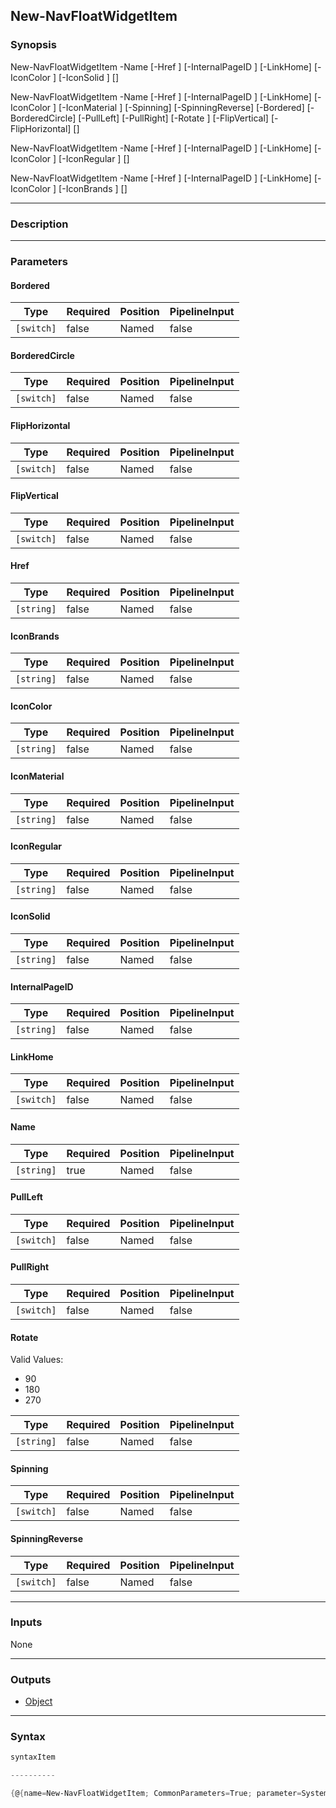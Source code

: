 New-NavFloatWidgetItem
----------------------




### Synopsis

New-NavFloatWidgetItem -Name <string> [-Href <string>] [-InternalPageID <string>] [-LinkHome] [-IconColor <string>] [-IconSolid <string>] [<CommonParameters>]

New-NavFloatWidgetItem -Name <string> [-Href <string>] [-InternalPageID <string>] [-LinkHome] [-IconColor <string>] [-IconMaterial <string>] [-Spinning] [-SpinningReverse] [-Bordered] [-BorderedCircle] [-PullLeft] [-PullRight] [-Rotate <string>] [-FlipVertical] [-FlipHorizontal] [<CommonParameters>]

New-NavFloatWidgetItem -Name <string> [-Href <string>] [-InternalPageID <string>] [-LinkHome] [-IconColor <string>] [-IconRegular <string>] [<CommonParameters>]

New-NavFloatWidgetItem -Name <string> [-Href <string>] [-InternalPageID <string>] [-LinkHome] [-IconColor <string>] [-IconBrands <string>] [<CommonParameters>]




---


### Description


---


### Parameters
#### **Bordered**




|Type      |Required|Position|PipelineInput|
|----------|--------|--------|-------------|
|`[switch]`|false   |Named   |false        |



#### **BorderedCircle**




|Type      |Required|Position|PipelineInput|
|----------|--------|--------|-------------|
|`[switch]`|false   |Named   |false        |



#### **FlipHorizontal**




|Type      |Required|Position|PipelineInput|
|----------|--------|--------|-------------|
|`[switch]`|false   |Named   |false        |



#### **FlipVertical**




|Type      |Required|Position|PipelineInput|
|----------|--------|--------|-------------|
|`[switch]`|false   |Named   |false        |



#### **Href**




|Type      |Required|Position|PipelineInput|
|----------|--------|--------|-------------|
|`[string]`|false   |Named   |false        |



#### **IconBrands**




|Type      |Required|Position|PipelineInput|
|----------|--------|--------|-------------|
|`[string]`|false   |Named   |false        |



#### **IconColor**




|Type      |Required|Position|PipelineInput|
|----------|--------|--------|-------------|
|`[string]`|false   |Named   |false        |



#### **IconMaterial**




|Type      |Required|Position|PipelineInput|
|----------|--------|--------|-------------|
|`[string]`|false   |Named   |false        |



#### **IconRegular**




|Type      |Required|Position|PipelineInput|
|----------|--------|--------|-------------|
|`[string]`|false   |Named   |false        |



#### **IconSolid**




|Type      |Required|Position|PipelineInput|
|----------|--------|--------|-------------|
|`[string]`|false   |Named   |false        |



#### **InternalPageID**




|Type      |Required|Position|PipelineInput|
|----------|--------|--------|-------------|
|`[string]`|false   |Named   |false        |



#### **LinkHome**




|Type      |Required|Position|PipelineInput|
|----------|--------|--------|-------------|
|`[switch]`|false   |Named   |false        |



#### **Name**




|Type      |Required|Position|PipelineInput|
|----------|--------|--------|-------------|
|`[string]`|true    |Named   |false        |



#### **PullLeft**




|Type      |Required|Position|PipelineInput|
|----------|--------|--------|-------------|
|`[switch]`|false   |Named   |false        |



#### **PullRight**




|Type      |Required|Position|PipelineInput|
|----------|--------|--------|-------------|
|`[switch]`|false   |Named   |false        |



#### **Rotate**

Valid Values:

* 90
* 180
* 270






|Type      |Required|Position|PipelineInput|
|----------|--------|--------|-------------|
|`[string]`|false   |Named   |false        |



#### **Spinning**




|Type      |Required|Position|PipelineInput|
|----------|--------|--------|-------------|
|`[switch]`|false   |Named   |false        |



#### **SpinningReverse**




|Type      |Required|Position|PipelineInput|
|----------|--------|--------|-------------|
|`[switch]`|false   |Named   |false        |





---


### Inputs
None




---


### Outputs
* [Object](https://learn.microsoft.com/en-us/dotnet/api/System.Object)






---


### Syntax
```PowerShell
syntaxItem
```
```PowerShell
----------
```
```PowerShell
{@{name=New-NavFloatWidgetItem; CommonParameters=True; parameter=System.Object[]}, @{name=New-NavFloatWidgetItem; CommonParameters=True; parameter=System.Object[]}, @{name=New-Na…
```
